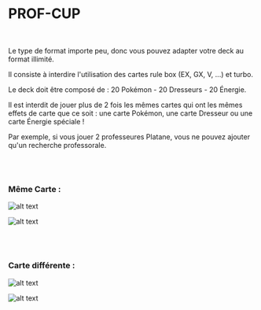# PROF-CUP

<br>

Le type de format importe peu, donc vous pouvez adapter votre deck au format illimité.

Il consiste à interdire l'utilisation des cartes rule box (EX, GX, V, ...) et turbo.

Le deck doit être composé de : 20 Pokémon - 20 Dresseurs - 20 Énergie.

Il est interdit de jouer plus de 2 fois les mêmes cartes qui ont les mêmes effets de carte que ce soit : une carte Pokémon, une carte Dresseur ou une carte Énergie spéciale !

Par exemple, si vous jouer 2 professeures Platane, vous ne pouvez ajouter qu'un recherche professorale.


<br><br>

### Même Carte :

![alt text](../img/U150-Exemp1.png)

![alt text](../img/U150-Exemp2.png)


<br><br>

### Carte différente :

![alt text](../img/U150-Exemp3.png)

![alt text](../img/U150-Exemp4.png)
